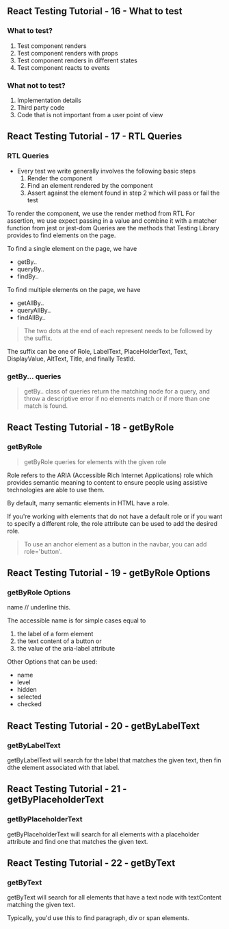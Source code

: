 ## React Testing Tutorial - 16 - What to test

### What to test?

1. Test component renders
2. Test component renders with props
3. Test component renders in different states
4. Test component reacts to events

### What not to test?

1. Implementation details
2. Third party code
3. Code that is not important from a user point of view

## React Testing Tutorial - 17 - RTL Queries

### RTL Queries

- Every test we write generally involves the following basic steps
  1. Render the component
  2. Find an element rendered by the component
  3. Assert against the element found in step 2 which will pass or fail the test

To render the component, we use the render method from RTL
For assertion, we use expect passing in a value and combine it with a matcher function from jest or jest-dom
Queries are the methods that Testing Library provides to find elements on the page.

To find a single element on the page, we have

- getBy..
- queryBy..
- findBy..

To find multiple elements on the page, we have

- getAllBy..
- queryAllBy..
- findAllBy..

> The two dots at the end of each represent needs to be followed by the suffix.

The suffix can be one of Role, LabelText, PlaceHolderText, Text, DisplayValue, AltText, Title, and finally TestId.

### getBy... queries

> getBy.. class of queries return the matching node for a query, and throw a descriptive error if no elements match or if more than one match is found.

## React Testing Tutorial - 18 - getByRole

### getByRole

> getByRole queries for elements with the given role

Role refers to the ARIA (Accessible Rich Internet Applications) role which provides semantic meaning to content to ensure people using assistive technologies are able to use them.

By default, many semantic elements in HTML have a role.

If you're working with elements that do not have a default role or if you want to specify a different role, the role attribute can be used to add the desired role.

> To use an anchor element as a button in the navbar, you can add role='button'.

## React Testing Tutorial - 19 - getByRole Options

### getByRole Options

name // underline this.

The accessible name is for simple cases equal to

1. the label of a form element
2. the text content of a button or
3. the value of the aria-label attribute

Other Options that can be used:

- name
- level
- hidden
- selected
- checked

## React Testing Tutorial - 20 - getByLabelText

### getByLabelText

getByLabelText will search for the label that matches the given text, then fin dthe element associated with that label.

## React Testing Tutorial - 21 - getByPlaceholderText

### getByPlaceholderText

getByPlaceholderText will search for all elements with a placeholder attribute and find one that matches the given text.

## React Testing Tutorial - 22 - getByText

### getByText

getByText will search for all elements that have a text node with textContent matching the given text.

Typically, you'd use this to find paragraph, div or span elements.

